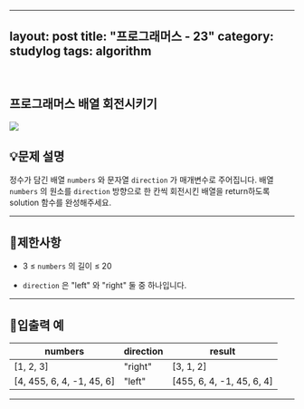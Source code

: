 ﻿
---
layout: post
title: "프로그래머스 - 23"
category: studylog
tags: algorithm
---

<br>

## 프로그래머스 배열 회전시키기


![](https://velog.velcdn.com/images/dlsdud9098/post/e1464da6-734f-4172-a5d3-8df73b71a328/image.png)
## 💡문제 설명
정수가 담긴 배열 ```numbers```
와 문자열 ```direction```
가 매개변수로 주어집니다. 배열 ```numbers```
의 원소를 ```direction```
방향으로 한 칸씩 회전시킨 배열을 return하도록 solution 함수를 완성해주세요.


---




## 🚫제한사항


* 3 ≤ ```numbers```
의 길이 ≤ 20




* ```direction```
은 "left" 와 "right" 둘 중 하나입니다.




---




## 🔢입출력 예




<table><thead><tr><th>numbers</th><th>direction</th><th>result</th></tr></thead><tbody><tr><td>[1, 2, 3]</td><td>"right"</td><td>[3, 1, 2]</td></tr><tr><td>[4, 455, 6, 4, -1, 45, 6]</td><td>"left"</td><td>[455, 6, 4, -1, 45, 6, 4]</td></tr></tbody>
</table>


---

